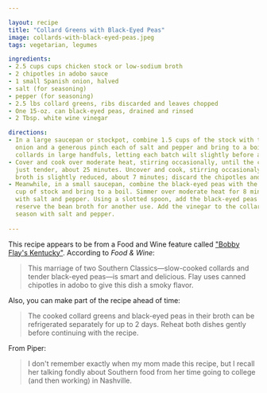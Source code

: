 ```yaml
---

layout: recipe
title: "Collard Greens with Black-Eyed Peas"
image: collards-with-black-eyed-peas.jpeg
tags: vegetarian, legumes

ingredients:
- 2.5 cups cups chicken stock or low-sodium broth
- 2 chipotles in adobo sauce
- 1 small Spanish onion, halved
- salt (for seasoning)
- pepper (for seasoning)
- 2.5 lbs collard greens, ribs discarded and leaves chopped
- One 15-oz. can black-eyed peas, drained and rinsed
- 2 Tbsp. white wine vinegar

directions:
- In a large saucepan or stockpot, combine 1.5 cups of the stock with the chipotles,
  onion and a generous pinch each of salt and pepper and bring to a boil. Add the
  collards in large handfuls, letting each batch wilt slightly before adding more.
- Cover and cook over moderate heat, stirring occasionally, until the collards are
  just tender, about 25 minutes. Uncover and cook, stirring occasionaly, until the
  broth is slightly reduced, about 7 minutes; discard the chipotles and the onion.
- Meanwhile, in a small saucepan, combine the black-eyed peas with the remaining 1
  cup of stock and bring to a boil. Simmer over moderate heat for 8 minutes; season
  with salt and pepper. Using a slotted spoon, add the black-eyed peas to the collards;
  reserve the bean broth for another use. Add the vinegar to the collard greens and
  season with salt and pepper.
  
---
```


This recipe appears to be from a Food and Wine feature called ["Bobby Flay's
Kentucky"](https://www.foodandwine.com/chefs/bobby-flays-kentucky-thoroughbred-horses-and-buttermilk-biscuits). According
to *Food & Wine*:

> This marriage of two Southern Classics&mdash;slow-cooked collards and tender
> black-eyed peas&mdash;is smart and delicious. Flay uses canned chipotles in adobo
> to give this dish a smoky flavor.

Also, you can make part of the recipe ahead of time:

> The cooked collard greens and black-eyed peas in their broth can be refrigerated
> separately for up to 2 days. Reheat both dishes gently before continuing with the
> recipe.

From Piper: 

> I don't remember exactly when my mom made this recipe, but I recall her talking
> fondly about Southern food from her time going to college (and then working) in
> Nashville.
